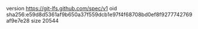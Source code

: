 version https://git-lfs.github.com/spec/v1
oid sha256:e59d8d5361af9b650a37f559dcb1e97f4f68708bd0ef8f9277742769af9e7e28
size 20544
